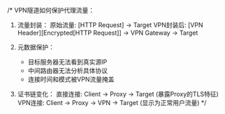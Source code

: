 /*
VPN隧道如何保护代理流量：

1. 流量封装：
   原始流量: [HTTP Request] -> Target
   VPN封装后: [VPN Header][Encrypted[HTTP Request]] -> VPN Gateway -> Target

2. 元数据保护：
   - 目标服务器无法看到真实源IP
   - 中间路由器无法分析具体协议
   - 连接时间和模式被VPN流量掩盖

3. 证书链变化：
   直接连接: Client -> Proxy -> Target (暴露Proxy的TLS特征)
   VPN连接: Client -> Proxy -> VPN -> Target (显示为正常用户流量)
*/